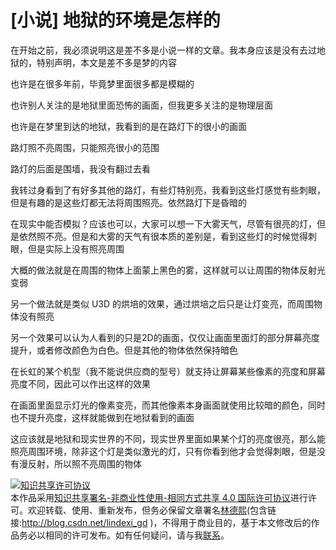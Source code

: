 
# [小说] 地狱的环境是怎样的

在开始之前，我必须说明这是差不多是小说一样的文章。我本身应该是没有去过地狱的，特别声明，本文是差不多是梦的内容

<!--more-->


<!-- CreateTime:6/24/2020 8:21:26 AM -->

<!-- 不发布 -->

也许是在很多年前，毕竟梦里面很多都是模糊的

也许别人关注的是地狱里面恐怖的画面，但我更多关注的是物理层面

也许是在梦里到达的地狱，我看到的是在路灯下的很小的画面

路灯照不亮周围，只能照亮很小的范围

路灯的后面是围墙，我没有翻过去看

我转过身看到了有好多其他的路灯，有些灯特别亮，我看到这些灯感觉有些刺眼，但是有趣的是这些灯都无法将周围照亮。依然路灯下是昏暗的

在现实中能否模拟？应该也可以，大家可以想一下大雾天气，尽管有很亮的灯，但是依然照不亮。但是和大雾的天气有很本质的差别是，看到这些灯的时候觉得刺眼，但是实际上没有照亮周围

大概的做法就是在周围的物体上面蒙上黑色的雾，这样就可以让周围的物体反射光变弱

另一个做法就是类似 U3D 的烘培的效果，通过烘培之后只是让灯变亮，而周围物体没有照亮

另一个效果可以认为人看到的只是2D的画面，仅仅让画面里面灯的部分屏幕亮度提升，或者修改颜色为白色。但是其他的物体依然保持暗色

在长虹的某个机型（我不能说供应商的型号）就支持让屏幕某些像素的亮度和屏幕亮度不同，因此可以作出这样的效果

在画面里面显示灯光的像素变亮，而其他像素本身画面就使用比较暗的颜色，同时也不提升亮度，这样就能做到在地狱看到的画面

这应该就是地狱和现实世界的不同，现实世界里面如果某个灯的亮度很亮，那么能照亮周围环境，除非这个灯是类似激光的灯，只有你看到他才会觉得刺眼，但是没有漫反射，所以照不亮周围的物体





<a rel="license" href="http://creativecommons.org/licenses/by-nc-sa/4.0/"><img alt="知识共享许可协议" style="border-width:0" src="https://licensebuttons.net/l/by-nc-sa/4.0/88x31.png" /></a><br />本作品采用<a rel="license" href="http://creativecommons.org/licenses/by-nc-sa/4.0/">知识共享署名-非商业性使用-相同方式共享 4.0 国际许可协议</a>进行许可。欢迎转载、使用、重新发布，但务必保留文章署名[林德熙](http://blog.csdn.net/lindexi_gd)(包含链接:http://blog.csdn.net/lindexi_gd )，不得用于商业目的，基于本文修改后的作品务必以相同的许可发布。如有任何疑问，请与我[联系](mailto:lindexi_gd@163.com)。